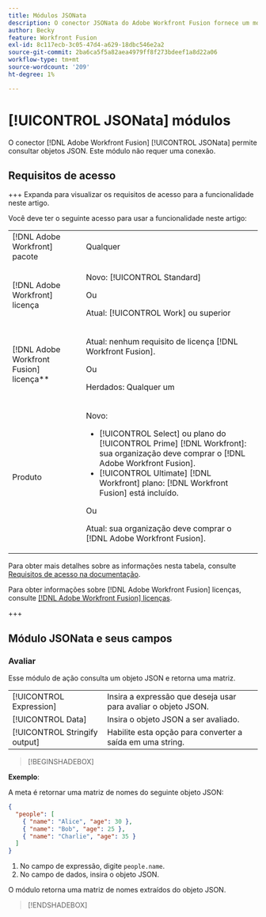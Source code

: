 ```yaml
---
title: Módulos JSONata
description: O conector JSONata do Adobe Workfront Fusion fornece um módulo para processar dados no formato JSON, para que o Adobe Workfront Fusion possa trabalhar ainda mais com o conteúdo de dados.
author: Becky
feature: Workfront Fusion
exl-id: 8c117ecb-3c05-47d4-a629-18dbc546e2a2
source-git-commit: 2ba6ca5f5a82aea4979ff8f273bdeef1a8d22a06
workflow-type: tm+mt
source-wordcount: '209'
ht-degree: 1%

---
```


# [!UICONTROL JSONata] módulos

O conector [!DNL Adobe Workfront Fusion] [!UICONTROL JSONata] permite consultar objetos JSON. Este módulo não requer uma conexão.

## Requisitos de acesso

+++ Expanda para visualizar os requisitos de acesso para a funcionalidade neste artigo.

Você deve ter o seguinte acesso para usar a funcionalidade neste artigo:

<table style="table-layout:auto">
 <col> 
 <col> 
 <tbody> 
  <tr> 
   <td role="rowheader">[!DNL Adobe Workfront] pacote</td> 
   <td> <p>Qualquer</p> </td> 
  </tr> 
  <tr data-mc-conditions=""> 
   <td role="rowheader">[!DNL Adobe Workfront] licença</td> 
   <td> <p>Novo: [!UICONTROL Standard]</p><p>Ou</p><p>Atual: [!UICONTROL Work] ou superior</p> </td> 
  </tr> 
  <tr> 
   <td role="rowheader">[!DNL Adobe Workfront Fusion] licença**</td> 
   <td>
   <p>Atual: nenhum requisito de licença [!DNL Workfront Fusion].</p>
   <p>Ou</p>
   <p>Herdados: Qualquer um </p>
   </td> 
  </tr> 
  <tr> 
   <td role="rowheader">Produto</td> 
   <td>
   <p>Novo:</p> <ul><li>[!UICONTROL Select] ou plano do [!UICONTROL Prime] [!DNL Workfront]: sua organização deve comprar o [!DNL Adobe Workfront Fusion].</li><li>[!UICONTROL Ultimate] [!DNL Workfront] plano: [!DNL Workfront Fusion] está incluído.</li></ul>
   <p>Ou</p>
   <p>Atual: sua organização deve comprar o [!DNL Adobe Workfront Fusion].</p>
   </td> 
  </tr>
 </tbody> 
</table>

Para obter mais detalhes sobre as informações nesta tabela, consulte [Requisitos de acesso na documentação](/help/workfront-fusion/references/licenses-and-roles/access-level-requirements-in-documentation.md).

Para obter informações sobre [!DNL Adobe Workfront Fusion] licenças, consulte [[!DNL Adobe Workfront Fusion] licenças](/help/workfront-fusion/set-up-and-manage-workfront-fusion/licensing-operations-overview/license-automation-vs-integration.md).

+++

## Módulo JSONata e seus campos

### Avaliar

Esse módulo de ação consulta um objeto JSON e retorna uma matriz.

<table style="table-layout:auto"> 
 <col data-mc-conditions=""> 
 <col data-mc-conditions=""> 
 <tbody> 
  <tr> 
   <td role="rowheader">[!UICONTROL Expression]</td> 
   <td>Insira a expressão que deseja usar para avaliar o objeto JSON. </td> 
  </tr> 
  <tr> 
   <td role="rowheader">[!UICONTROL Data] </td> 
   <td> Insira o objeto JSON a ser avaliado.  </td> 
  </tr> 
  <tr> 
   <td role="rowheader">[!UICONTROL Stringify output] </td> 
   <td> Habilite esta opção para converter a saída em uma string.  </td> 
  </tr> 
  </tbody>
  </table>

>[!BEGINSHADEBOX]

**Exemplo**:

A meta é retornar uma matriz de nomes do seguinte objeto JSON:

```JSON
{
  "people": [
    { "name": "Alice", "age": 30 },
    { "name": "Bob", "age": 25 },
    { "name": "Charlie", "age": 35 }
  ]
}
```

1. No campo de expressão, digite `people.name`.
1. No campo de dados, insira o objeto JSON.

O módulo retorna uma matriz de nomes extraídos do objeto JSON.

>[!ENDSHADEBOX]
